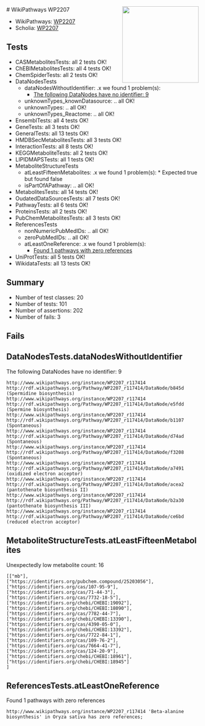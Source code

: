 <img style="float: right; width: 200px" src="https://upload.wikimedia.org/wikipedia/commons/thumb/8/83/Wplogo_with_text_500.png/640px-Wplogo_with_text_500.png" />
# WikiPathways WP2207

* WikiPathways: [WP2207](https://new.wikipathways.org/pathways/WP2207)
* Scholia: [WP2207](https://scholia.toolforge.org/wikipathways/WP2207)
## Tests
* CASMetabolitesTests: all 2 tests OK!
* ChEBIMetabolitesTests: all 4 tests OK!
* ChemSpiderTests: all 2 tests OK!
* DataNodesTests
    * dataNodesWithoutIdentifier: .x we found 1 problem(s):
        * [The following DataNodes have no identifier: 9](#d2d32fa8)
    * unknownTypes_knownDatasource: .. all OK!
    * unknownTypes: .. all OK!
    * unknownTypes_Reactome: .. all OK!
* EnsemblTests: all 4 tests OK!
* GeneTests: all 3 tests OK!
* GeneralTests: all 13 tests OK!
* HMDBSecMetabolitesTests: all 3 tests OK!
* InteractionTests: all 8 tests OK!
* KEGGMetaboliteTests: all 2 tests OK!
* LIPIDMAPSTests: all 1 tests OK!
* MetaboliteStructureTests
    * atLeastFifteenMetabolites: .x we found 1 problem(s):
            * Expected true but found false
    * isPartOfAPathway: .. all OK!
* MetabolitesTests: all 14 tests OK!
* OudatedDataSourcesTests: all 7 tests OK!
* PathwayTests: all 6 tests OK!
* ProteinsTests: all 2 tests OK!
* PubChemMetabolitesTests: all 3 tests OK!
* ReferencesTests
    * nonNumericPubMedIDs: .. all OK!
    * zeroPubMedIDs: .. all OK!
    * atLeastOneReference: .x we found 1 problem(s):
        * [Found 1 pathways with zero references](#35eb778e)
* UniProtTests: all 5 tests OK!
* WikidataTests: all 13 tests OK!


## Summary

* Number of test classes: 20
* Number of tests: 101
* Number of assertions: 202
* Number of fails: 3

## Fails

<a name="d2d32fa8" />

## DataNodesTests.dataNodesWithoutIdentifier

The following DataNodes have no identifier: 9
```
http://www.wikipathways.org/instance/WP2207_r117414 http://rdf.wikipathways.org/Pathway/WP2207_r117414/DataNode/b845d (Spermidine biosynthesis)
http://www.wikipathways.org/instance/WP2207_r117414 http://rdf.wikipathways.org/Pathway/WP2207_r117414/DataNode/e5fdd (Spermine biosynthesis)
http://www.wikipathways.org/instance/WP2207_r117414 http://rdf.wikipathways.org/Pathway/WP2207_r117414/DataNode/b1107 (Spontaneous)
http://www.wikipathways.org/instance/WP2207_r117414 http://rdf.wikipathways.org/Pathway/WP2207_r117414/DataNode/d74ad (Spontaneous)
http://www.wikipathways.org/instance/WP2207_r117414 http://rdf.wikipathways.org/Pathway/WP2207_r117414/DataNode/f3208 (Spontaneous)
http://www.wikipathways.org/instance/WP2207_r117414 http://rdf.wikipathways.org/Pathway/WP2207_r117414/DataNode/a7491 (oxidized electron acceptor)
http://www.wikipathways.org/instance/WP2207_r117414 http://rdf.wikipathways.org/Pathway/WP2207_r117414/DataNode/acea2 (pantothenate biosynthesis II)
http://www.wikipathways.org/instance/WP2207_r117414 http://rdf.wikipathways.org/Pathway/WP2207_r117414/DataNode/b2a30 (pantothenate biosynthesis III)
http://www.wikipathways.org/instance/WP2207_r117414 http://rdf.wikipathways.org/Pathway/WP2207_r117414/DataNode/ce6bd (reduced electron acceptor)
```

<a name="3b0f9420" />

## MetaboliteStructureTests.atLeastFifteenMetabolites

Unexpectedly low metabolite count: 16

```
[["mb"],
["https://identifiers.org/pubchem.compound/25203056"],
["https://identifiers.org/cas/107-95-9"],
["https://identifiers.org/cas/71-44-3"],
["https://identifiers.org/cas/7732-18-5"],
["https://identifiers.org/chebi/CHEBI:19092"],
["https://identifiers.org/chebi/CHEBI:18090"],
["https://identifiers.org/cas/7782-44-7"],
["https://identifiers.org/chebi/CHEBI:13390"],
["https://identifiers.org/cas/4390-05-0"],
["https://identifiers.org/chebi/CHEBI:13392"],
["https://identifiers.org/cas/7722-84-1"],
["https://identifiers.org/cas/109-76-2"],
["https://identifiers.org/cas/7664-41-7"],
["https://identifiers.org/cas/124-20-9"],
["https://identifiers.org/chebi/CHEBI:18961"],
["https://identifiers.org/chebi/CHEBI:18945"]
]
```

<a name="35eb778e" />

## ReferencesTests.atLeastOneReference

Found 1 pathways with zero references
```
http://www.wikipathways.org/instance/WP2207_r117414 'Beta-alanine biosynthesis' in Oryza sativa has zero references; 
```

